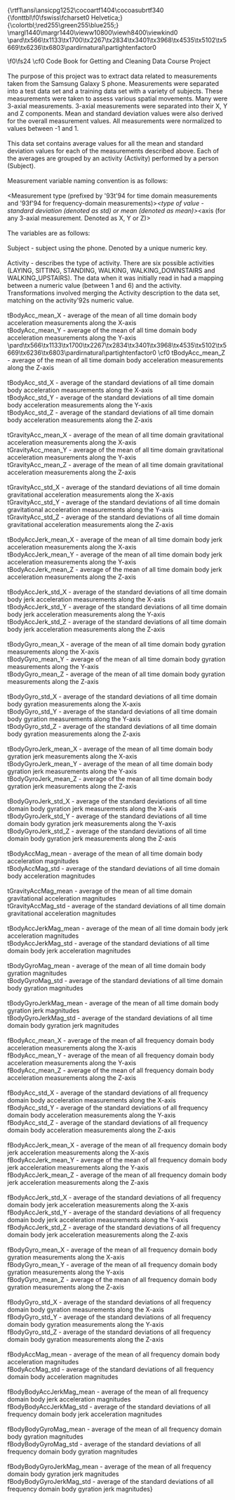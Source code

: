 {\rtf1\ansi\ansicpg1252\cocoartf1404\cocoasubrtf340
{\fonttbl\f0\fswiss\fcharset0 Helvetica;}
{\colortbl;\red255\green255\blue255;}
\margl1440\margr1440\vieww10800\viewh8400\viewkind0
\pard\tx566\tx1133\tx1700\tx2267\tx2834\tx3401\tx3968\tx4535\tx5102\tx5669\tx6236\tx6803\pardirnatural\partightenfactor0

\f0\fs24 \cf0 Code Book for Getting and Cleaning Data Course Project\
\
The purpose of this project was to extract data related to measurements taken from the Samsung Galaxy S phone. Measurements were separated into a test data set and a training data set with a variety of subjects. These measurements were taken to assess various spatial movements. Many were 3-axial measurements. 3-axial measurements were separated into their X, Y and Z components.  Mean and standard deviation values were also derived for the overall measurement values. All measurements were normalized to values between -1 and 1.\
\
This data set contains average values for all the mean and standard deviation values for each of the measurements described above. Each of the averages are grouped by an activity (Activity) performed by a person (Subject).\
\
Measurement variable naming convention is as follows:\
\
<Measurement type (prefixed by \'93t\'94 for time domain measurements and \'93f\'94 for frequency-domain measurements)>_<type of value - standard deviation (denoted as std) or mean (denoted as mean)>_<axis (for any 3-axial measurement. Denoted as X, Y or Z)>\
\
The variables are as follows:\
\
Subject - subject using the phone. Denoted by a unique numeric key.\
\
Activity - describes the type of activity. There are six possible activities (LAYING, SITTING, STANDING, WALKING, WALKING_DOWNSTAIRS and WALKING_UPSTAIRS). The data when it was initially read in had a mapping between a numeric value (between 1 and 6) and the activity. Transformations involved merging the Activity description to the data set, matching on the activity\'92s numeric value.\
\
tBodyAcc_mean_X - average of the mean of all time domain body acceleration measurements along the X-axis\
tBodyAcc_mean_Y - average of the mean of all time domain body acceleration measurements along the Y-axis\
\pard\tx566\tx1133\tx1700\tx2267\tx2834\tx3401\tx3968\tx4535\tx5102\tx5669\tx6236\tx6803\pardirnatural\partightenfactor0
\cf0 tBodyAcc_mean_Z - average of the mean of all time domain body acceleration measurements along the Z-axis\
\
tBodyAcc_std_X - average of the standard deviations of all time domain body acceleration measurements along the X-axis\
tBodyAcc_std_Y - average of the standard deviations of all time domain body acceleration measurements along the Y-axis\
tBodyAcc_std_Z - average of the standard deviations of all time domain body acceleration measurements along the Z-axis\
\
tGravityAcc_mean_X - average of the mean of all time domain gravitational acceleration measurements along the X-axis\
tGravityAcc_mean_Y - average of the mean of all time domain gravitational acceleration measurements along the Y-axis\
tGravityAcc_mean_Z - average of the mean of all time domain gravitational acceleration measurements along the Z-axis\
\
tGravityAcc_std_X - average of the standard deviations of all time domain gravitational acceleration measurements along the X-axis\
tGravityAcc_std_Y - average of the standard deviations of all time domain gravitational acceleration measurements along the Y-axis\
tGravityAcc_std_Z - average of the standard deviations of all time domain gravitational acceleration measurements along the Z-axis\
\
tBodyAccJerk_mean_X - average of the mean of all time domain body jerk acceleration measurements along the X-axis\
tBodyAccJerk_mean_Y - average of the mean of all time domain body jerk acceleration measurements along the Y-axis\
tBodyAccJerk_mean_Z - average of the mean of all time domain body jerk acceleration measurements along the Z-axis\
\
tBodyAccJerk_std_X - average of the standard deviations of all time domain body jerk acceleration measurements along the X-axis\
tBodyAccJerk_std_Y - average of the standard deviations of all time domain body jerk acceleration  measurements along the Y-axis\
tBodyAccJerk_std_Z - average of the standard deviations of all time domain body jerk acceleration measurements along the Z-axis\
\
tBodyGyro_mean_X - average of the mean of all time domain body gyration measurements along the X-axis\
tBodyGyro_mean_Y - average of the mean of all time domain body gyration measurements along the Y-axis\
tBodyGyro_mean_Z - average of the mean of all time domain body gyration measurements along the Z-axis\
\
tBodyGyro_std_X - average of the standard deviations of all time domain body gyration measurements along the X-axis\
tBodyGyro_std_Y - average of the standard deviations of all time domain body gyration  measurements along the Y-axis\
tBodyGyro_std_Z - average of the standard deviations of all time domain body gyration measurements along the Z-axis\
\
tBodyGyroJerk_mean_X - average of the mean of all time domain body gyration jerk measurements along the X-axis\
tBodyGyroJerk_mean_Y - average of the mean of all time domain body gyration jerk measurements along the Y-axis\
tBodyGyroJerk_mean_Z - average of the mean of all time domain body gyration jerk measurements along the Z-axis\
\
tBodyGyroJerk_std_X - average of the standard deviations of all time domain body gyration jerk measurements along the X-axis\
tBodyGyroJerk_std_Y - average of the standard deviations of all time domain body gyration jerk measurements along the Y-axis\
tBodyGyroJerk_std_Z - average of the standard deviations of all time domain body gyration jerk measurements along the Z-axis\
\
tBodyAccMag_mean - average of the mean of all time domain body acceleration magnitudes\
tBodyAccMag_std - average of the standard deviations of all time domain body acceleration magnitudes\
\
tGravityAccMag_mean - average of the mean of all time domain gravitational acceleration magnitudes\
tGravityAccMag_std - average of the standard deviations of all time domain gravitational acceleration magnitudes\
\
tBodyAccJerkMag_mean - average of the mean of all time domain body jerk acceleration magnitudes\
tBodyAccJerkMag_std - average of the standard deviations of all time domain body jerk acceleration magnitudes\
\
tBodyGyroMag_mean - average of the mean of all time domain body gyration magnitudes\
tBodyGyroMag_std - average of the standard deviations of all time domain body gyration magnitudes\
\
tBodyGyroJerkMag_mean - average of the mean of all time domain body gyration jerk magnitudes\
tBodyGyroJerkMag_std - average of the standard deviations of all time domain body gyration jerk magnitudes\
\
fBodyAcc_mean_X - average of the mean of all frequency domain body acceleration measurements along the X-axis\
fBodyAcc_mean_Y - average of the mean of all frequency domain body acceleration measurements along the Y-axis\
fBodyAcc_mean_Z - average of the mean of all frequency domain body acceleration measurements along the Z-axis\
\
fBodyAcc_std_X - average of the standard deviations of all frequency domain body acceleration measurements along the X-axis\
fBodyAcc_std_Y - average of the standard deviations of all frequency domain body acceleration measurements along the Y-axis\
fBodyAcc_std_Z - average of the standard deviations of all frequency domain body acceleration measurements along the Z-axis\
\
fBodyAccJerk_mean_X - average of the mean of all frequency domain body jerk acceleration measurements along the X-axis\
fBodyAccJerk_mean_Y - average of the mean of all frequency domain body jerk acceleration measurements along the Y-axis\
fBodyAccJerk_mean_Z - average of the mean of all frequency domain body jerk acceleration measurements along the Z-axis\
\
fBodyAccJerk_std_X - average of the standard deviations of all frequency domain body jerk acceleration measurements along the X-axis\
fBodyAccJerk_std_Y - average of the standard deviations of all frequency domain body jerk acceleration  measurements along the Y-axis\
fBodyAccJerk_std_Z - average of the standard deviations of all frequency domain body jerk acceleration measurements along the Z-axis\
\
fBodyGyro_mean_X - average of the mean of all frequency domain body gyration measurements along the X-axis\
fBodyGyro_mean_Y - average of the mean of all frequency domain body gyration measurements along the Y-axis\
fBodyGyro_mean_Z - average of the mean of all frequency domain body gyration measurements along the Z-axis\
\
fBodyGyro_std_X - average of the standard deviations of all frequency domain body gyration measurements along the X-axis\
fBodyGyro_std_Y - average of the standard deviations of all frequency domain body gyration  measurements along the Y-axis\
fBodyGyro_std_Z - average of the standard deviations of all frequency domain body gyration measurements along the Z-axis\
\
fBodyAccMag_mean - average of the mean of all frequency domain body acceleration magnitudes\
fBodyAccMag_std - average of the standard deviations of all frequency domain body acceleration magnitudes\
\
fBodyBodyAccJerkMag_mean - average of the mean of all frequency domain body jerk acceleration magnitudes\
fBodyBodyAccJerkMag_std - average of the standard deviations of all frequency domain body jerk acceleration magnitudes\
\
fBodyBodyGyroMag_mean - average of the mean of all frequency domain body gyration magnitudes\
fBodyBodyGyroMag_std - average of the standard deviations of all frequency domain body gyration magnitudes\
\
fBodyBodyGyroJerkMag_mean - average of the mean of all frequency domain body gyration jerk magnitudes\
fBodyBodyGyroJerkMag_std - average of the standard deviations of all frequency domain body gyration jerk magnitudes}